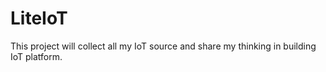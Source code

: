 # LiteIoT
This project will collect all my IoT source and share my thinking in building IoT platform.
